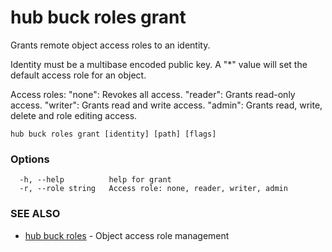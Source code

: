 # hub buck roles grant

Grants remote object access roles to an identity.

Identity must be a multibase encoded public key. A "\*" value will set the default access role for an object.

Access roles:
"none": Revokes all access.
"reader": Grants read-only access.
"writer": Grants read and write access.
"admin": Grants read, write, delete and role editing access.

```
hub buck roles grant [identity] [path] [flags]
```

### Options

```
  -h, --help          help for grant
  -r, --role string   Access role: none, reader, writer, admin
```

### SEE ALSO

-   [hub buck roles](hub_buck_roles.md) - Object access role management
